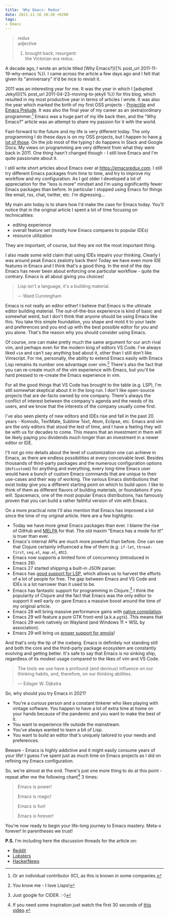 ```yaml
---
title: 'Why Emacs: Redux'
date: 2021-11-16 10:20 +0200
tags:
- Emacs
---
```


> redux <br>
> adjective
>   1. brought back; resurgent: <br>
>   the Victorian era redux.

A decade ago, I wrote an article titled [Why Emacs?]({% post_url 2011-11-19-why-emacs %}).
I came across the article a few days ago and I felt that given its "anniversary" it'd be nice to revisit it.

2011 was an interesting year for me. It was the year in which I [adopted Jekyll]({% post_url 2011-04-23-moving-to-jekyll %}) for this blog,
which resulted in my most productive year in terms of articles I wrote. It was also the year which marked the birth of my first OSS projects -
[Projectile](https://github.com/bbatsov/projectile) and [Emacs Prelude](https://github.com/bbatsov/prelude). It was also the final year of my
career as an (extra)ordinary programmer.[^1] Emacs was a huge part of my life back then, and the "Why Emacs?" article was an attempt to share my
passion for it with the world.

Fast-forward to the future and my life is very different today. The only programming I do these days is on my OSS projects, but I happen to have [a lot of those](/projects/). On the job most of the typing I do happens in Slack and Google Docs. My views on programming are very different from what they were back in 2011. One thing hasn't changed though - I still love Emacs and I'm quite passionate about it.

I still write short articles about Emacs over at <https://emacsredux.com>. I still try different Emacs packages from time to time, and try to improve my workflow and my configuration. As I got older I developed a lot of appreciation for the "less is more" mindset and I'm using significantly fewer Emacs packages than before. In particular I stopped using Emacs for things like email, rss, chat, twitter, etc. I'm digressing...

My main aim today is to share how I'd make the case for Emacs today. You'll notice that in the original article I spent a lot of
time focusing on technicalities:

- editing experience
- overall feature set (mostly how Emacs compares to popular IDEs)
- resource utilization

They are important, of course, but they are not the most important thing.

I also made some wild claim that using IDEs impairs your thinking. Clearly I was around peak Emacs zealotry back then! Today we have even more IDE features in Emacs and I think that's a good thing. In the end of the day Emacs has never been about enforcing one particular workflow - quite the contrary. Emacs is all about giving you choices!

> Lisp isn't a language, it's a building material.
>
> -- Ward Cunningham

Emacs is not really an editor either! I believe that Emacs is the ultimate editor building material. The out-of-the-box experience is kind of basic and somewhat weird, but I don't think that anyone should be using Emacs like this. You take this simple foundation, you shape and mold it to your taste and preferences and you end up with the best
possible editor for _you_ and you alone. That's the reason why you should consider using Emacs.

Of course, one can make pretty much the same argument for our arch rival vim, and perhaps even for the modern king of editors VS Code. I've always liked `vim`
and can't say anything bad about it, other than I still don't like Vimscript. For me, personally, the ability to extend Emacs easily with Emacs Lisp remains
its number one advantage over vim.[^2] There's also the fact that you can re-create much of the vim experience with Emacs, but you'll be hard pressed to re-create the
Emacs experience in vim.

For all the good things that VS Code has brought to the table (e.g. LSP), I'm still somewhat skeptical about it in the long run.
I don't like open-source projects that are de-facto owned by one company. There's always the conflict of interest between the company's agenda and the needs of its
users, and we know that the interests of the company usually come first.

I've also seen plenty of new editors and IDEs rise and fall in the past 20 years - Komodo, TextMate, Sublime Text, Atom, Eclipse, etc. Emacs and vim are the only editors that stood the test of time, and I have a feeling they will be with us for decades to come. This means that an investment in them will be likely paying you dividends much longer than an investment in a newer editor or IDE.

I'll not go into details about the level of customization one can achieve in Emacs, as there are endless possibilities at every conceivable level.
Besides thousands of third-party packages and the numerous configuration options (`defcustom`s) for anything and everything, every long-time Emacs user would have a bunch of custom Emacs commands that are unique to their use-cases and their way of working. The various Emacs distributions that exist today give you a different starting point on which to build upon. I like to think of them as different flavors of building materials, or foundations if you will.
Spacemacs, one of the most popular Emacs distributions, has famously proven that you can build a rather faithful version of vim with Emacs.

On a more practical note I'll also mention that Emacs has improved a lot since the time of my original article. Here are a few highlights:

- Today we have more great Emacs packages than ever. I blame the rise of GitHub and [MELPA](https://melpa.org) for that. The old maxim "Emacs has a mode for it!" is truer than ever.
- Emacs's internal APIs are much more powerful than before. One can see that Clojure certainly influenced a few of them (e.g. `if-let`, `thread-first`, `seq.el`, `map.el`, etc).
- Emacs now supports a limited form of concurrency (introduced in Emacs 26).
- Emacs 27 started shipping a built-in JSON parser.
- Emacs has [good support for LSP](https://github.com/emacs-lsp/lsp-mode), which allows us to harvest the efforts of a lot of people for free. The gap between Emacs and VS Code and IDEs is a lot narrower than it used to be.
- Emacs has fantastic support for programming in Clojure.[^3] I think the popularity of Clojure and the fact that Emacs was the only editor to support it well early on gave Emacs a massive boost around the time of my original article.
- Emacs 28 will bring massive performance gains with [native compilation](https://akrl.sdf.org/gccemacs.html).
- Emacs 29 will feature a pure GTK front-end (a.k.a `pgtk`). This means that Emacs 29 work natively on Wayland (and Windows 11 + WSL by association).
- Emacs 29 will bring us [proper support for emojis](https://lars.ingebrigtsen.no/2021/10/28/emacs-emojis-a-%e2%9d%a4%ef%b8%8f-story/)!

And that's only the tip of the iceberg. Emacs is definitely not standing still and both the core and the third-party package ecosystem are constantly
evolving and getting better. It's safe to say that Emacs is no sinking ship, regardless of its modest usage compared to the likes
of vim and VS Code.

> The tools we use have a profound (and devious) influence on our thinking habits, and, therefore, on our thinking abilities.
>
> — Edsger W. Dijkstra

So, why should you try Emacs in 2021?

- You're a curious person and a constant tinkerer who likes playing with vintage software. You happen to have a lot of extra time at home on your hands because of the pandemic and you want to make the best of it.
- You want to experience life outside the mainstream.
- You've always wanted to learn a bit of Lisp.
- You want to build an editor that's uniquely tailored to your needs and preferences.

Beware - Emacs is highly addictive and it might easily consume years of your life! I guess I've spent just as much time on
Emacs projects as I did on refining my Emacs configuration.

So, we're almost at the end. There's just one more thing to do at this point - repeat after me the following chant[^4] 3 times:

> Emacs is power!
>
> Emacs is magic!
>
> Emacs is fun!
>
> Emacs is forever!

You're now ready to begin your life-long journey to Emacs mastery. Meta-x forever! In parentheses we trust!

**P.S.** I'm including here the discussion threads for the article on:

* [Reddit](https://www.reddit.com/r/emacs/comments/qv52wn/why_emacs_redux/)
* [Lobsters](https://lobste.rs/s/vugqbi/why_emacs_redux)
* [HackerNews](https://news.ycombinator.com/item?id=29239452)

[^1]: Or an individual contributor (IC), as this is known in some companies.
[^2]: You know me - I love Lisps!
[^3]: Just google for CIDER. :-)
[^4]: If you need some inspiration just watch the first 30 seconds of [this video](https://www.youtube.com/watch?v=8wLwbpCxRf0).
